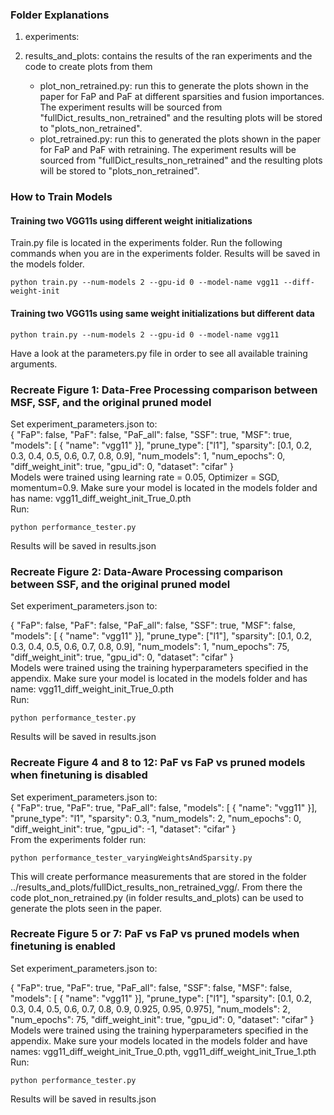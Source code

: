 ### Folder Explanations

1. experiments:

2. results_and_plots: contains the results of the ran experiments and the code to create plots from them
    - plot_non_retrained.py: run this to generate the plots shown in the paper for FaP and PaF at different sparsities and fusion importances. The experiment results will be sourced from "fullDict_results_non_retrained" and the resulting plots will be stored to "plots_non_retrained".
    - plot_retrained.py: run this to generated the plots shown in the paper for FaP and PaF with retraining. The experiment results will be sourced from "fullDict_results_non_retrained" and the resulting plots will be stored to "plots_non_retrained".
    
### How to Train Models
#### Training two VGG11s using different weight initializations
Train.py file is located in the experiments folder. Run the following commands when you are in the experiments folder. Results will be saved in the models folder.
```
python train.py --num-models 2 --gpu-id 0 --model-name vgg11 --diff-weight-init
```
#### Training two VGG11s using same weight initializations but different data
```
python train.py --num-models 2 --gpu-id 0 --model-name vgg11
```
Have a look at the parameters.py file in order to see all available training arguments.

### Recreate Figure 1: Data-Free Processing comparison between MSF, SSF, and the original pruned model
Set experiment_parameters.json to:
<br />
{
    "FaP": false,
    "PaF": false,
    "PaF_all": false,
    "SSF": true,
    "MSF": true,
    "models": [
        {
            "name": "vgg11"
    }],
    "prune_type": ["l1"],
    "sparsity": [0.1, 0.2, 0.3, 0.4, 0.5, 0.6, 0.7, 0.8, 0.9],
    "num_models": 1,
    "num_epochs": 0,
    "diff_weight_init": true,
    "gpu_id": 0,
    "dataset": "cifar"
}<br />
Models were trained using learning rate = 0.05, Optimizer = SGD, momentum=0.9. Make sure your model is located in the models folder and has name: vgg11_diff_weight_init_True_0.pth<br />
Run:
```
python performance_tester.py
```
Results will be saved in results.json<br />
### Recreate Figure 2: Data-Aware Processing comparison between SSF, and the original pruned model
Set experiment_parameters.json to:<br />

{
    "FaP": false,
    "PaF": false,
    "PaF_all": false,
    "SSF": true,
    "MSF": false,
    "models": [
        {
            "name": "vgg11"
    }],
    "prune_type": ["l1"],
    "sparsity": [0.1, 0.2, 0.3, 0.4, 0.5, 0.6, 0.7, 0.8, 0.9],
    "num_models": 1,
    "num_epochs": 75,
    "diff_weight_init": true,
    "gpu_id": 0,
    "dataset": "cifar"
}<br />
Models were trained using the training hyperparameters specified in the appendix. Make sure your model is located in the models folder and has name: vgg11_diff_weight_init_True_0.pth<br />
Run:
```
python performance_tester.py
```
Results will be saved in results.json

### Recreate Figure 4 and 8 to 12: PaF vs FaP vs pruned models when finetuning is disabled
Set experiment_parameters.json to:<br />
{
    "FaP": true,
    "PaF": true,
    "PaF_all": false,
    "models": [
        {
            "name": "vgg11"
    }],
    "prune_type": "l1",
    "sparsity": 0.3,
    "num_models": 2,
    "num_epochs": 0,
    "diff_weight_init": true,
    "gpu_id": -1,
    "dataset": "cifar"
}<br />
From the experiments folder run:
```
python performance_tester_varyingWeightsAndSparsity.py
```
This will create performance measurements that are stored in the folder ../results_and_plots/fullDict_results_non_retrained_vgg/. From there the code plot_non_retrained.py (in folder results_and_plots) can be used to generate the plots seen in the paper.


### Recreate Figure 5 or 7: PaF vs FaP vs pruned models when finetuning is enabled
Set experiment_parameters.json to:<br />

{
    "FaP": true,
    "PaF": true,
    "PaF_all": false,
    "SSF": false,
    "MSF": false,
    "models": [
        {
            "name": "vgg11"
    }],
    "prune_type": ["l1"],
    "sparsity": [0.1, 0.2, 0.3, 0.4, 0.5, 0.6, 0.7, 0.8, 0.9, 0.925, 0.95, 0.975],
    "num_models": 2,
    "num_epochs": 75,
    "diff_weight_init": true,
    "gpu_id": 0,
    "dataset": "cifar"
}<br />
Models were trained using the training hyperparameters specified in the appendix. Make sure your models located in the models folder and have names: vgg11_diff_weight_init_True_0.pth, vgg11_diff_weight_init_True_1.pth<br />
Run:
```
python performance_tester.py
```
Results will be saved in results.json
